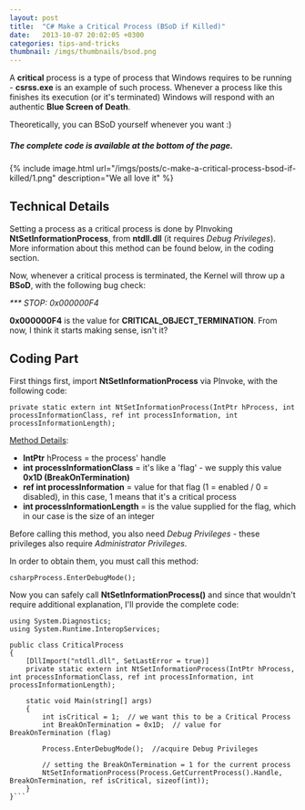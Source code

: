 ```yaml
---
layout: post
title:  "C# Make a Critical Process (BSoD if Killed)"
date:   2013-10-07 20:02:05 +0300
categories: tips-and-tricks
thumbnail: /imgs/thumbnails/bsod.png
---
```


A **critical** process is a type of process that Windows requires to be running - **csrss.exe** is an example of such process. Whenever a process like this finishes its execution (or it's terminated) Windows will respond with an authentic **Blue Screen of Death**.

Theoretically, you can BSoD yourself whenever you want :)

##### The complete code is available at the bottom of the page.

{% include image.html url="/imgs/posts/c-make-a-critical-process-bsod-if-killed/1.png" description="We all love it" %}

## Technical Details

Setting a process as a critical process is done by PInvoking **NtSetInformationProcess**, from **ntdll.dll** (it requires _Debug Privileges_). More information about this method can be found below, in the coding section.

Now, whenever a critical process is terminated, the Kernel will throw up a **BSoD**, with the following bug check:

_*** STOP: 0x000000F4_

**0x000000F4** is the value for **CRITICAL_OBJECT_TERMINATION**. From now, I think it starts making sense, isn't it?

## Coding Part

First things first, import **NtSetInformationProcess** via PInvoke, with the following code:

```csharp[DllImport("ntdll.dll", SetLastError = true)]
private static extern int NtSetInformationProcess(IntPtr hProcess, int processInformationClass, ref int processInformation, int processInformationLength);
```

<u>Method Details</u>:

*   **IntPtr** hProcess = the process' handle
*   **int processInformationClass** = it's like a 'flag' - we supply this value **0x1D (BreakOnTermination)**
*   **ref int processInformation** = value for that flag (1 = enabled / 0 = disabled), in this case, 1 means that it's a critical process
*   **int processInformationLength** = is the value supplied for the flag, which in our case is the size of an integer

Before calling this method, you also need _Debug Privileges_ - these privileges also require _Administrator Privileges_.

In order to obtain them, you must call this method:

```csharpProcess.EnterDebugMode();```

Now you can safely call **NtSetInformationProcess()** and since that wouldn't require additional explanation, I'll provide the complete code:

```csharpusing System;
using System.Diagnostics;
using System.Runtime.InteropServices;

public class CriticalProcess
{
    [DllImport("ntdll.dll", SetLastError = true)]
    private static extern int NtSetInformationProcess(IntPtr hProcess, int processInformationClass, ref int processInformation, int processInformationLength);

    static void Main(string[] args)
    {
        int isCritical = 1;  // we want this to be a Critical Process
        int BreakOnTermination = 0x1D;  // value for BreakOnTermination (flag)

        Process.EnterDebugMode();  //acquire Debug Privileges

        // setting the BreakOnTermination = 1 for the current process
        NtSetInformationProcess(Process.GetCurrentProcess().Handle, BreakOnTermination, ref isCritical, sizeof(int));
    }
}```
